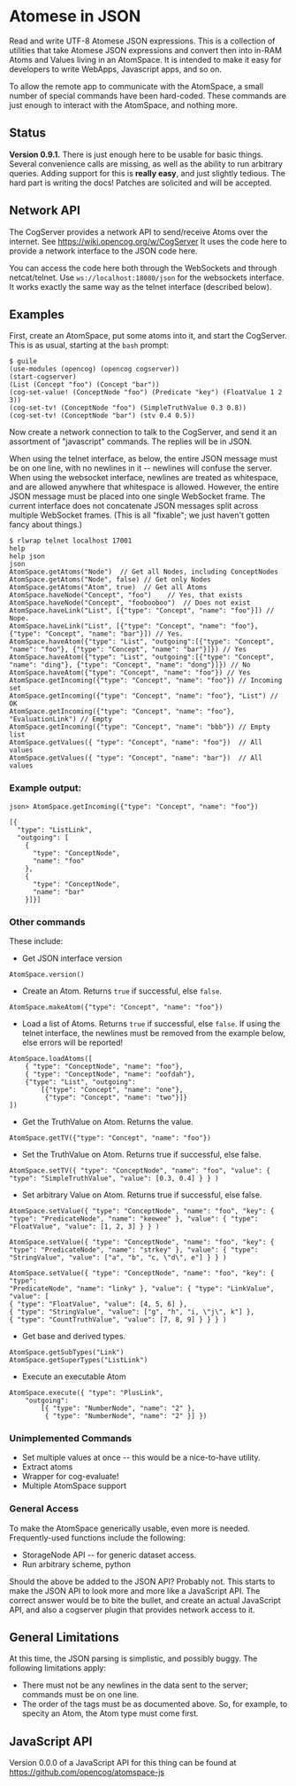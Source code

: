 Atomese in JSON
===============
Read and write UTF-8 Atomese JSON expressions. This is a collection
of utilities that take Atomese JSON expressions and convert then into
in-RAM Atoms and Values living in an AtomSpace. It is intended to make
it easy for developers to write WebApps, Javascript apps, and so on.

To allow the remote app to communicate with the AtomSpace, a small
number of special commands have been hard-coded. These commands are
just enough to interact with the AtomSpace, and nothing more.

Status
------
**Version 0.9.1.** There is just enough here to be usable for basic things.
Several convenience calls are missing, as well as the ability to run
arbitrary queries. Adding support for this is **really easy**, and just
slightly tedious.  The hard part is writing the docs!
Patches are solicited and will be accepted.


Network API
-----------
The CogServer provides a network API to send/receive Atoms over the
internet. See https://wiki.opencog.org/w/CogServer It uses the code
here to provide a network interface to the JSON code here.

You can access the code here both through the WebSockets and through
netcat/telnet.   Use `ws://localhost:18080/json` for the websockets
interface. It works exactly the same way as the telnet interface
(described below).

Examples
--------
First, create an AtomSpace, put some atoms into it, and start the
CogServer. This is as usual, starting at the `bash` prompt:
```
$ guile
(use-modules (opencog) (opencog cogserver))
(start-cogserver)
(List (Concept "foo") (Concept "bar"))
(cog-set-value! (ConceptNode "foo") (Predicate "key") (FloatValue 1 2 3))
(cog-set-tv! (ConceptNode "foo") (SimpleTruthValue 0.3 0.8))
(cog-set-tv! (ConceptNode "bar") (stv 0.4 0.5))
```

Now create a network connection to talk to the CogServer, and send it
an assortment of "javascript" commands. The replies will be in JSON.

When using the telnet interface, as below, the entire JSON message must
be on one line, with no newlines in it -- newlines will confuse the
server.  When using the websocket interface, newlines are treated as
whitespace, and are allowed anywhere that whitespace is allowed.
However, the entire JSON message must be placed into one single
WebSocket frame.  The current interface does not concatenate JSON
messages split across multiple WebSocket frames. (This is all
"fixable"; we just haven't gotten fancy about things.)

```
$ rlwrap telnet localhost 17001
help
help json
json
AtomSpace.getAtoms("Node")  // Get all Nodes, including ConceptNodes
AtomSpace.getAtoms("Node", false) // Get only Nodes
AtomSpace.getAtoms("Atom", true)  // Get all Atoms
AtomSpace.haveNode("Concept", "foo")    // Yes, that exists
AtomSpace.haveNode("Concept", "foobooboo")  // Does not exist
AtomSpace.haveLink("List", [{"type": "Concept", "name": "foo"}]) // Nope.
AtomSpace.haveLink("List", [{"type": "Concept", "name": "foo"}, {"type": "Concept", "name": "bar"}]) // Yes.
AtomSpace.haveAtom({"type": "List", "outgoing":[{"type": "Concept", "name": "foo"}, {"type": "Concept", "name": "bar"}]}) // Yes
AtomSpace.haveAtom({"type": "List", "outgoing":[{"type": "Concept", "name": "ding"}, {"type": "Concept", "name": "dong"}]}) // No
AtomSpace.haveAtom({"type": "Concept", "name": "foo"}) // Yes
AtomSpace.getIncoming({"type": "Concept", "name": "foo"}) // Incoming set
AtomSpace.getIncoming({"type": "Concept", "name": "foo"}, "List") // OK
AtomSpace.getIncoming({"type": "Concept", "name": "foo"}, "EvaluationLink") // Empty
AtomSpace.getIncoming({"type": "Concept", "name": "bbb"}) // Empty list
AtomSpace.getValues({ "type": "Concept", "name": "foo"})  // All values
AtomSpace.getValues({ "type": "Concept", "name": "bar"})  // All values
```

### Example output:
```
json> AtomSpace.getIncoming({"type": "Concept", "name": "foo"})

[{
  "type": "ListLink",
  "outgoing": [
    {
      "type": "ConceptNode",
      "name": "foo"
    },
    {
      "type": "ConceptNode",
      "name": "bar"
    }]}]
```

### Other commands
These include:
* Get JSON interface version
```
AtomSpace.version()
```

* Create an Atom. Returns `true` if successful, else `false`.
```
AtomSpace.makeAtom({"type": "Concept", "name": "foo"})
```

* Load a list of Atoms. Returns `true` if successful, else `false`.
  If using the telnet interface, the newlines must be removed from
  the example below, else errors will be reported!
```
AtomSpace.loadAtoms([
	{ "type": "ConceptNode", "name": "foo"},
	{ "type": "ConceptNode", "name": "oofdah"},
	{"type": "List", "outgoing":
		[{"type": "Concept", "name": "one"},
		 {"type": "Concept", "name": "two"}]}
])
```

* Get the TruthValue on Atom. Returns the value.
```
AtomSpace.getTV({"type": "Concept", "name": "foo"})
```
* Set the TruthValue on Atom. Returns true if successful, else false.
```
AtomSpace.setTV({ "type": "ConceptNode", "name": "foo", "value": { "type": "SimpleTruthValue", "value": [0.3, 0.4] } } )
```

* Set arbitrary Value on Atom. Returns true if successful, else false.
```
AtomSpace.setValue({ "type": "ConceptNode", "name": "foo", "key": { "type": "PredicateNode", "name": "keewee" }, "value": { "type": "FloatValue", "value": [1, 2, 3] } } )

AtomSpace.setValue({ "type": "ConceptNode", "name": "foo", "key": { "type": "PredicateNode", "name": "strkey" }, "value": { "type": "StringValue", "value": ["a", "b", "c, \"d\", e"] } } )

AtomSpace.setValue({ "type": "ConceptNode", "name": "foo", "key": { "type":
"PredicateNode", "name": "linky" }, "value": { "type": "LinkValue", "value": [
{ "type": "FloatValue", "value": [4, 5, 6] },
{ "type": "StringValue", "value": ["g", "h", "i, \"j\", k"] },
{ "type": "CountTruthValue", "value": [7, 8, 9] } } } )
```

* Get base and derived types.
```
AtomSpace.getSubTypes("Link")
AtomSpace.getSuperTypes("ListLink")
```

* Execute an executable Atom
```
AtomSpace.execute({ "type": "PlusLink",
    "outgoing":
        [{ "type": "NumberNode", "name": "2" },
         { "type": "NumberNode", "name": "2" }] })
```


### Unimplemented Commands
* Set multiple values at once -- this would be a nice-to-have utility.
* Extract atoms
* Wrapper for cog-evaluate!
* Multiple AtomSpace support

### General Access
To make the AtomSpace generically usable, even more is needed.
Frequently-used functions include the following:

* StorageNode API -- for generic dataset access.
* Run arbitrary scheme, python

Should the above be added to the JSON API? Probably not. This starts to
make the JSON API to look more and more like a JavaScript API. The
correct answer would be to bite the bullet, and create an actual
JavaScript API, and also a cogserver plugin that provides network access
to it.

General Limitations
-------------------
At this time, the JSON parsing is simplistic, and possibly buggy. The
following limitations apply:
* There must not be any newlines in the data sent to the server;
  commands must be on one line.
* The order of the tags must be as documented above. So, for example,
  to specity an Atom, the Atom type must come first.


JavaScript API
--------------
Version 0.0.0 of a JavaScript API for this thing can be found at
https://github.com/opencog/atomspace-js
